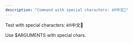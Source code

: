 ```yaml
---
description: "Command with special characters: éñ中文🚀"
---
```


Test with special characters: éñ中文🚀

Use $ARGUMENTS with special chars.